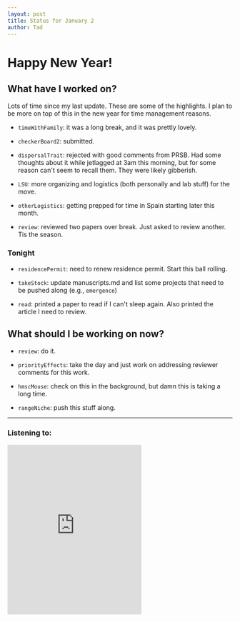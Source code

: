 ```yaml
---
layout: post 
title: Status for January 2 
author: Tad
---
```


# Happy New Year!

## What have I worked on?

Lots of time since my last update. These are some of the highlights. I plan to be more on top of this in the new year for time management reasons. 

* `timeWithFamily`: it was a long break, and it was prettly lovely. 

* `checkerBoard2`: submitted.

* `dispersalTrait`: rejected with good comments from PRSB. Had some thoughts about it while jetlagged at 3am this morning, but for some reason can't seem to recall them. They were likely gibberish.

* `LSU`: more organizing and logistics (both personally and lab stuff) for the move.

* `otherLogistics`: getting prepped for time in Spain starting later this month. 

* `review`: reviewed two papers over break. Just asked to review another. Tis the season.





### Tonight

* `residencePermit`: need to renew residence permit. Start this ball rolling.

* `takeStock`: update manuscripts.md and list some projects that need to be pushed along (e.g., `emergence`)

* `read`: printed a paper to read if I can't sleep again. Also printed the article I need to review.




## What should I be working on now?

* `review`: do it.

* `priorityEffects`: take the day and just work on addressing reviewer comments for this work. 

* `hmscMouse`: check on this in the background, but damn this is taking a long time.

* `rangeNiche`: push this stuff along. 






--- 

### Listening to:

<iframe src="https://open.spotify.com/embed/user/spotify/playlist/37i9dQZF1Ejdjy5VlLYctc" width="300" height="380" frameborder="0" allowtransparency="true" allow="encrypted-media"></iframe>

<i class='fa fa-code' style='color:pink'></i>
